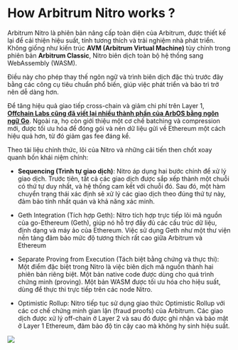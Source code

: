 # How Arbitrum Nitro works ?

Arbitrum Nitro là phiên bản nâng cấp toàn diện của Arbitrum, được thiết kế lại để cải thiện hiệu suất, tính tương thích và trải nghiệm nhà phát triển. Không giống như kiến trúc **AVM (Arbitrum Virtual Machine)** tùy chỉnh trong phiên bản **Arbitrum Classic**, Nitro biên dịch toàn bộ hệ thống sang WebAssembly (WASM). 

Điều này cho phép thay thế ngôn ngữ và trình biên dịch đặc thù trước đây bằng các công cụ tiêu chuẩn phổ biến, giúp việc phát triển và bảo trì trở nên dễ dàng hơn.


Để tăng hiệu quả giao tiếp cross-chain và giảm chi phí trên Layer 1, [**Offchain Labs cũng đã viết lại nhiều thành phần của ArbOS bằng ngôn ngữ Go**](../ArbOS.md). Ngoài ra, họ còn giới thiệu một cơ chế batching và compression mới, được tối ưu hóa để đóng gói và nén dữ liệu gửi về Ethereum một cách hiệu quả hơn, từ đó giảm gas fee đáng kể.

Theo tài liệu chính thức, lõi của Nitro và những cải tiến then chốt xoay quanh bốn khái niệm chính:

* **Sequencing (Trình tự giao dịch)**: Nitro áp dụng hai bước chính để xử lý giao dịch. Trước tiên, tất cả các giao dịch được sắp xếp thành một chuỗi có thứ tự duy nhất, và hệ thống cam kết với chuỗi đó. Sau đó, một hàm chuyển trạng thái xác định sẽ xử lý các giao dịch theo đúng thứ tự này, đảm bảo tính nhất quán và khả năng xác minh.

* Geth Integration (Tích hợp Geth): Nitro tích hợp trực tiếp lõi mã nguồn của go-Ethereum (Geth), giúp nó hỗ trợ đầy đủ các cấu trúc dữ liệu, định dạng và máy ảo của Ethereum. Việc sử dụng Geth như một thư viện nền tảng đảm bảo mức độ tương thích rất cao giữa Arbitrum và Ethereum

* Separate Proving from Execution (Tách biệt bằng chứng và thực thi): Một điểm đặc biệt trong Nitro là việc biên dịch mã nguồn thành hai phiên bản riêng biệt. Một bản native code được dùng cho quá trình chứng minh (proving). Một bản WASM được tối ưu hóa cho hiệu suất, dùng để thực thi trực tiếp trên các node Nitro.

* Optimistic Rollup: Nitro tiếp tục sử dụng giao thức Optimistic Rollup với các cơ chế chứng minh gian lận (fraud proofs) của Arbitrum. Các giao dịch được xử lý off-chain ở Layer 2 và sau đó được ghi nhận và bảo mật ở Layer 1 Ethereum, đảm bảo độ tin cậy cao mà không hy sinh hiệu suất.


![](https://chainstack.com/wp-content/uploads/2022/11/04-sequencer-1024x497.png)
